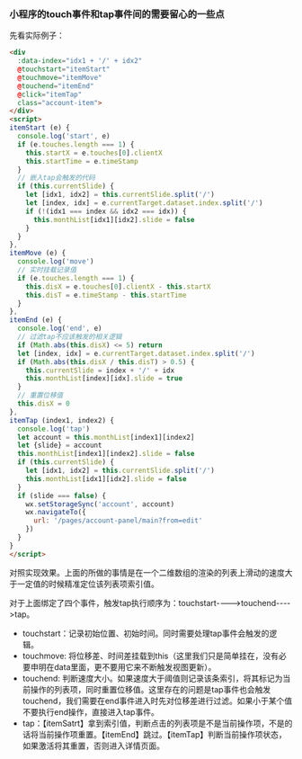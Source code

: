 ### 小程序的touch事件和tap事件间的需要留心的一些点

先看实际例子：
```html
<div
  :data-index="idx1 + '/' + idx2"
  @touchstart="itemStart"
  @touchmove="itemMove"
  @touchend="itemEnd"
  @click="itemTap"
  class="account-item">
</div>
<script>
itemStart (e) {
  console.log('start', e)
  if (e.touches.length === 1) {
    this.startX = e.touches[0].clientX
    this.startTime = e.timeStamp
  }
  // 嵌入tap会触发的代码
  if (this.currentSlide) {
    let [idx1, idx2] = this.currentSlide.split('/')
    let [index, idx] = e.currentTarget.dataset.index.split('/')
    if (!(idx1 === index && idx2 === idx)) {
      this.monthList[idx1][idx2].slide = false
    }
  }
},
itemMove (e) {
  console.log('move')
  // 实时挂载记录值
  if (e.touches.length === 1) {
    this.disX = e.touches[0].clientX - this.startX
    this.disT = e.timeStamp - this.startTime
  }
},
itemEnd (e) {
  console.log('end', e)
  // 过滤tap不应该触发的相关逻辑
  if (Math.abs(this.disX) <= 5) return
  let [index, idx] = e.currentTarget.dataset.index.split('/')
  if (Math.abs(this.disX / this.disT) > 0.5) {
    this.currentSlide = index + '/' + idx
    this.monthList[index][idx].slide = true
  }
  // 重置位移值
  this.disX = 0
},
itemTap (index1, index2) {
  console.log('tap')
  let account = this.monthList[index1][index2]
  let {slide} = account
  this.monthList[index1][index2].slide = false
  if (this.currentSlide) {
    let [idx1, idx2] = this.currentSlide.split('/')
    this.monthList[idx1][idx2].slide = false
  }
  if (slide === false) {
    wx.setStorageSync('account', account)
    wx.navigateTo({
      url: '/pages/account-panel/main?from=edit'
    })
  }
}
</script>
```

对照实现效果。上面的所做的事情是在一个二维数组的渲染的列表上滑动的速度大于一定值的时候精准定位该列表项索引值。

对于上面绑定了四个事件，触发tap执行顺序为：touchstart---->touchend---->tap。
- touchstart：记录初始位置、初始时间。同时需要处理tap事件会触发的逻辑。
- touchmove: 将位移差、时间差挂载到this（这里我们只是简单挂在，没有必要申明在data里面，更不要用它来不断触发视图更新）。
- touchend: 判断速度大小。如果速度大于阈值则记录该条索引，将其标记为当前操作的列表项，同时重置位移值。这里存在的问题是tap事件也会触发touchend，我们需要在end事件进入时先对位移差进行过滤。如果小于某个值不要执行end操作，直接进入tap事件。
- tap：【itemSatrt】拿到索引值，判断点击的列表项是不是当前操作项，不是的话将当前操作项重置。【itemEnd】跳过。【itemTap】判断当前操作项状态，如果激活将其重置，否则进入详情页面。



